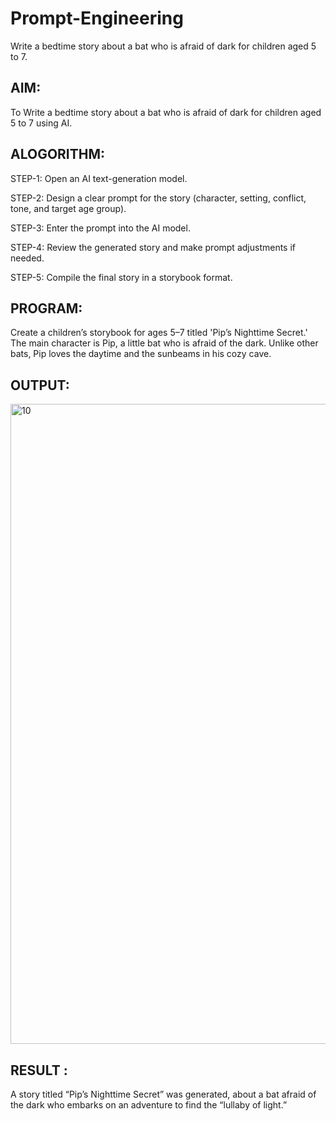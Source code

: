 # Prompt-Engineering
Write a bedtime story about a bat who is afraid of dark for children aged 5 to 7.

## AIM:
To Write a bedtime story about a bat who is afraid of dark for children aged 5 to 7 using AI.
## ALOGORITHM:
STEP-1:
Open an AI text-generation model.

STEP-2:
Design a clear prompt for the story (character, setting, conflict, tone, and target age group).

STEP-3:
Enter the prompt into the AI model.

STEP-4:
Review the generated story and make prompt adjustments if needed.

STEP-5:
Compile the final story in a storybook format. 
## PROGRAM:
Create a children’s storybook for ages 5–7 titled 'Pip’s Nighttime Secret.' The main character is Pip, a little bat who is afraid of the dark. Unlike other bats, Pip loves the daytime and the sunbeams in his cozy cave.

## OUTPUT:
<img width="1536" height="1024" alt="10" src="https://github.com/user-attachments/assets/9bdc3e70-22e3-4f29-a703-754361f34a01" />


## RESULT :
A story titled “Pip’s Nighttime Secret” was generated, about a bat afraid of the dark who embarks on an adventure to find the “lullaby of light.”
